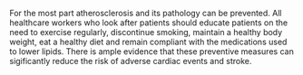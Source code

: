 For the most part atherosclerosis and its pathology can be prevented. All healthcare workers who look after patients should educate patients on the need to exercise regularly, discontinue smoking, maintain a healthy body weight, eat a healthy diet and remain compliant with the medications used to lower lipids. There is ample evidence that these preventive measures can sigificantly reduce the risk of adverse cardiac events and stroke.